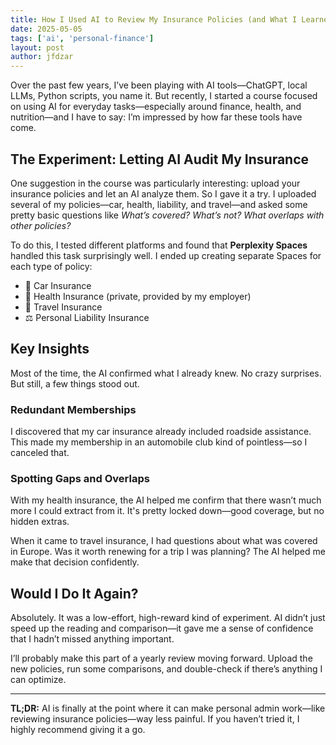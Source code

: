 ```yaml
---
title: How I Used AI to Review My Insurance Policies (and What I Learned)
date: 2025-05-05
tags: ['ai', 'personal-finance']
layout: post
author: jfdzar
---
```


Over the past few years, I’ve been playing with AI tools—ChatGPT, local LLMs, Python scripts, you name it. But recently, I started a course focused on using AI for everyday tasks—especially around finance, health, and nutrition—and I have to say: I’m impressed by how far these tools have come.

## The Experiment: Letting AI Audit My Insurance

One suggestion in the course was particularly interesting: upload your insurance policies and let an AI analyze them. So I gave it a try. I uploaded several of my policies—car, health, liability, and travel—and asked some pretty basic questions like *What’s covered? What’s not? What overlaps with other policies?*

To do this, I tested different platforms and found that **Perplexity Spaces** handled this task surprisingly well. I ended up creating separate Spaces for each type of policy:
- 🚗 Car Insurance
- 🏥 Health Insurance (private, provided by my employer)
- 🧳 Travel Insurance
- ⚖️ Personal Liability Insurance

## Key Insights

Most of the time, the AI confirmed what I already knew. No crazy surprises. But still, a few things stood out.

### Redundant Memberships
I discovered that my car insurance already included roadside assistance. This made my membership in an automobile club kind of pointless—so I canceled that.

### Spotting Gaps and Overlaps
With my health insurance, the AI helped me confirm that there wasn’t much more I could extract from it. It's pretty locked down—good coverage, but no hidden extras.

When it came to travel insurance, I had questions about what was covered in Europe. Was it worth renewing for a trip I was planning? The AI helped me make that decision confidently.

## Would I Do It Again?

Absolutely. It was a low-effort, high-reward kind of experiment. AI didn’t just speed up the reading and comparison—it gave me a sense of confidence that I hadn’t missed anything important.

I’ll probably make this part of a yearly review moving forward. Upload the new policies, run some comparisons, and double-check if there’s anything I can optimize.

---

**TL;DR:** AI is finally at the point where it can make personal admin work—like reviewing insurance policies—way less painful. If you haven’t tried it, I highly recommend giving it a go.

